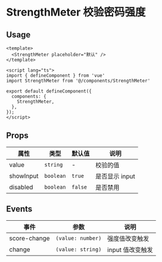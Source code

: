 # StrengthMeter 校验密码强度


## Usage

```vue
<template>
  <StrengthMeter placeholder="默认" />
</template>

<script lang="ts">
import { defineComponent } from 'vue'
import StrengthMeter from '@/components/StrengthMeter'

export default defineComponent({
  components: {
    StrengthMeter,
  },
});
</script>
```

## Props

| 属性      | 类型      | 默认值 | 说明           |
| --------- | --------- | ------ | -------------- |
| value     | `string`  | -      |  校验的值       |
| showInput | `boolean` | `true`   | 是否显示 input |
| disabled  | `boolean` | `false`  | 是否禁用       |


## Events

| 事件         | 参数 | 说明             |
| ------------ | -------- | ---------------- |
| score-change | `(value: number)` | 强度值改变触发   |
| change       | `(value: string)` | input 值改变触发 |
